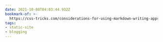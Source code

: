 ```yaml
---
date: 2021-10-08T04:03:44.932Z
bookmark-of: >-
  https://css-tricks.com/considerations-for-using-markdown-writing-apps-on-static-sites/
tags:
- static-site
- blogging
---
```


